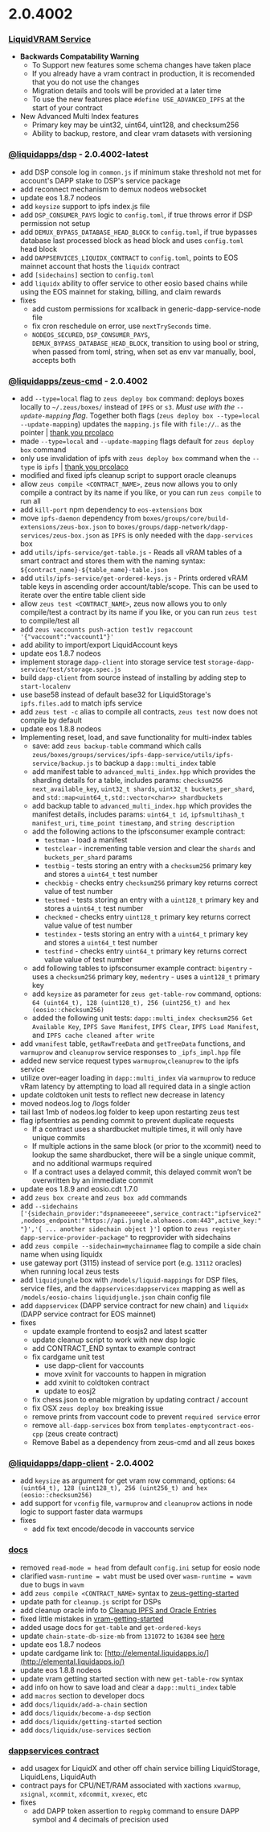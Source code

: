 2.0.4002
========

### [LiquidVRAM Service](https://docs.liquidapps.io/en/v2.0/services/ipfs-service.html)
- **Backwards Compatability Warning** 
    - To Support new features some schema changes have taken place
    - If you already have a vram contract in production, it is recomended that you do not use the changes
    - Migration details and tools will be provided at a later time
    - To use the new features place `#define USE_ADVANCED_IPFS` at the start of your contract
- New Advanced Multi Index features
    - Primary key may be uint32, uint64, uint128, and checksum256
    - Ability to backup, restore, and clear vram datasets with versioning

### [@liquidapps/dsp](https://www.npmjs.com/package/@liquidapps/dsp) - 2.0.4002-latest
- add DSP console log in `common.js` if minimum stake threshold not met for account's DAPP stake to DSP's service package
- add reconnect mechanism to demux nodeos websocket
- update eos 1.8.7 nodeos
- add `keysize` support to ipfs index.js file
- add `DSP_CONSUMER_PAYS` logic to `config.toml`, if true throws error if DSP permission not setup
- add `DEMUX_BYPASS_DATABASE_HEAD_BLOCK` to `config.toml`, if true bypasses database last processed block as head block and uses `config.toml` head block
- add `DAPPSERVICES_LIQUIDX_CONTRACT` to `config.toml`, points to EOS mainnet account that hosts the `liquidx` contract
- add `[sidechains]` section to `config.toml`
- add `liquidx` ability to offer service to other eosio based chains while using the EOS mainnet for staking, billing, and claim rewards
- fixes
    - add custom permissions for xcallback in generic-dapp-service-node file
    - fix cron reschedule on error, use `nextTrySeconds` time.
    - `NODEOS_SECURED`, `DSP_CONSUMER_PAYS`, `DEMUX_BYPASS_DATABASE_HEAD_BLOCK`, transition to using bool or string, when passed from toml, string, when set as env var manually, bool, accepts both

### [@liquidapps/zeus-cmd](https://www.npmjs.com/package/@liquidapps/zeus-cmd) - 2.0.4002
- add `--type=local` flag to `zeus deploy box` command: deploys boxes locally to `~/.zeus/boxes/` instead of `IPFS` or `s3`. *Must use with the `--update-mapping` flag*. Together both flags (`zeus deploy box --type=local --update-mapping`) updates the `mapping.js` file with `file://`.. as the pointer | [thank you prcolaco](https://github.com/liquidapps-io/zeus-sdk/pull/11)
- made `--type=local` and `--update-mapping` flags default for `zeus deploy box` command
- only use invalidation of ipfs with `zeus deploy box` command when the `--type` is `ipfs` | [thank you prcolaco](https://github.com/liquidapps-io/zeus-sdk/pull/11)
- modified and fixed ipfs cleanup script to support oracle cleanups
- allow `zeus compile <CONTRACT_NAME>`, zeus now allows you to only compile a contract by its name if you like, or you can run `zeus compile` to run all
- add `kill-port` npm dependency to `eos-extensions` box
- move `ipfs-daemon` dependency from `boxes/groups/core/build-extensions/zeus-box.json` to `boxes/groups/dapp-network/dapp-services/zeus-box.json` as `IPFS` is only needed with the `dapp-services` box
- add `utils/ipfs-service/get-table.js` - Reads all vRAM tables of a smart contract and stores them with the naming syntax: `${contract_name}-${table_name}-table.json`
- add `utils/ipfs-service/get-ordered-keys.js` - Prints ordered vRAM table keys in ascending order account/table/scope.  This can be used to iterate over the entire table client side
- allow `zeus test <CONTRACT_NAME>`, zeus now allows you to only compile/test a contract by its name if you like, or you can run `zeus test` to compile/test all
- add `zeus vaccounts push-action test1v regaccount '{"vaccount":"vaccount1"}'`
- add ability to import/export LiquidAccount keys
- update eos 1.8.7 nodeos
- implement storage `dapp-client` into storage service test `storage-dapp-service/test/storage.spec.js`
- build `dapp-client` from source instead of installing by adding step to `start-localenv`
- use base58 instead of default base32 for LiquidStorage's `ipfs.files.add` to match ipfs service
- add `zeus test -c` alias to compile all contracts, `zeus test` now does not compile by default
- update eos 1.8.8 nodeos
- Implementing reset, load, and save functionality for multi-index tables
    - save: add `zeus backup-table` command which calls `zeus/boxes/groups/services/ipfs-dapp-service/utils/ipfs-service/backup.js` to backup a `dapp::multi_index` table
    - add manifest table to `advanced_multi_index.hpp` which provides the sharding details for a table, includes params: `checksum256 next_available_key`, `uint32_t shards`, `uint32_t buckets_per_shard`, and `std::map<uint64_t,std::vector<char>> shardbuckets`
    - add backup table to `advanced_multi_index.hpp` which provides the manifest details, includes params: `uint64_t id`, `ipfsmultihash_t manifest_uri`, `time_point timestamp`, and `string description`
    - add the following actions to the ipfsconsumer example contract: 
        - `testman` - load a manifest
        - `testclear` - incrementing table version and clear the `shards` and `buckets_per_shard` params
        - `testbig` - tests storing an entry with a `checksum256` primary key and stores a `uint64_t` test number
        - `checkbig` - checks entry `checksum256` primary key returns correct value of test number
        - `testmed` - tests storing an entry with a `uint128_t` primary key and stores a `uint64_t` test number
        - `checkmed` - checks entry `uint128_t` primary key returns correct value value of test number
        - `testindex` - tests storing an entry with a `uint64_t` primary key and stores a `uint64_t` test number
        - `testfind` - checks entry `uint64_t` primary key returns correct value value of test number
    - add following tables to ipfsconsumer example contract: `bigentry` - uses a `checksum256` primary key, `medentry` - uses a `uint128_t` primary key
    - add `keysize` as parameter for `zeus get-table-row` command, options: `64 (uint64_t), 128 (uint128_t), 256 (uint256_t) and hex (eosio::checksum256)`
    - added the following unit tests: `dapp::multi_index checksum256 Get Available Key`, `IPFS Save Manifest`, `IPFS Clear`, `IPFS Load Manifest`, and `IPFS cache cleaned after write`
- add `vmanifest` table, `getRawTreeData` and `getTreeData` functions, and `warmuprow` and `cleanuprow` service responses to `_ipfs_impl.hpp` file
- added new service request types `warmuprow`,`cleanuprow` to the ipfs service
- utilize over-eager loading in `dapp::multi_index` via `warmuprow` to reduce vRam latency by attempting to load all required data in a single action
- update coldtoken unit tests to reflect new decrease in latency
- moved nodeos.log to /logs folder
- tail last 1mb of nodeos.log folder to keep upon restarting zeus test
- flag ipfsentries as pending commit to prevent duplicate requests
    - If a contract uses a shardbucket multiple times, it will only have unique commits
    - If multiple actions in the same block (or prior to the xcommit) need to lookup the same shardbucket, there will be a single unique commit, and no additional warmups required
    - If a contract uses a delayed commit, this delayed commit won’t be overwritten by an immediate commit
- update eos 1.8.9 and eosio.cdt 1.7.0
- add `zeus box create` and `zeus box add` commands
- add `--sidechains ['{sidechain_provider:"dspnameeeeee",service_contract:"ipfservice2",nodeos_endpoint:"https://api.jungle.alohaeos.com:443",active_key:""}','{ ... another sidechain object }']` option to `zeus register dapp-service-provider-package"` to regprovider with sidechains
- add `zeus compile --sidechain=mychainnamee` flag to compile a side chain name when using liquidx
- use gateway port (3115) instead of service port (e.g. `13112` oracles) when running local zeus tests
- add `liquidjungle` box with `/models/liquid-mappings` for DSP files, service files, and the `dappservices`:`dappservicex` mapping as well as `/models/eosio-chains` `liquidjungle.json` chain config file
- add `dappservicex` (DAPP service contract for new chain) and `liquidx` (DAPP service contract for EOS mainnet)
- fixes
    - update example frontend to eosjs2 and latest scatter
    - update cleanup script to work with new dsp logic
    - add CONTRACT_END syntax to example contract
    - fix cardgame unit test
        - use dapp-client for vaccounts
        - move xvinit for vaccounts to happen in migration
        - add xvinit to coldtoken contract
        - update to eosj2
    - fix chess.json to enable migration by updating contract / account
    - fix OSX `zeus deploy box` breaking issue
    - remove prints from vaccount code to prevent `required service` error
    - remove `all-dapp-services` box from `templates-emptycontract-eos-cpp` (zeus create contract)
    - Remove Babel as a dependency from zeus-cmd and all zeus boxes

### [@liquidapps/dapp-client](https://www.npmjs.com/package/@liquidapps/dapp-client) - 2.0.4002
- add `keysize` as argument for get vram row command, options: `64 (uint64_t), 128 (uint128_t), 256 (uint256_t) and hex (eosio::checksum256)`
- add support for `vconfig` file, `warmuprow` and `cleanuprow` actions in node logic to support faster data warmups
- fixes
    - add fix text encode/decode in vaccounts service

### [docs](https://docs.liquidapps.io/en/stable/)
- removed `read-mode = head` from default `config.ini` setup for eosio node
- clarified `wasm-runtime = wabt` must be used over `wasm-runtime = wavm` due to bugs in `wavm`
- add `zeus compile <CONTRACT_NAME>` syntax to [zeus-getting-started](../developers/zeus-getting-started)
- update path for `cleanup.js` script for DSPs
- add cleanup oracle info to [Cleanup IPFS and Oracle Entries](../dsps/cleanup-ipfs-oracle-entries)
- fixed little mistakes in [vram-getting-started](../developers/vram-getting-started)
- added usage docs for `get-table` and `get-ordered-keys`
- update `chain-state-db-size-mb` from `131072` to `16384` see [here](https://github.com/EOSIO/eos/issues/7664#issuecomment-560266833)
- update eos 1.8.7 nodeos
- update cardgame link to: [http://elemental.liquidapps.io/](http://elemental.liquidapps.io/)
- update eos 1.8.8 nodeos
- update vram getting started section with new `get-table-row` syntax
- add info on how to save load and clear a `dapp::multi_index` table
- add `macros` section to developer docs
- add `docs/liquidx/add-a-chain` section
- add `docs/liquidx/become-a-dsp` section
- add `docs/liquidx/getting-started` section
- add `docs/liquidx/use-services` section

### [dappservices contract](http://bloks.io/account/dappservices)
- add usagex for LiquidX and other off chain service billing LiquidStorage, LiquidLens, LiquidAuth
- contract pays for CPU/NET/RAM associated with xactions `xwarmup`, `xsignal`, `xcommit`, `xdcommit`, `xvexec`, etc
- fixes
    - add DAPP token assertion to `regpkg` command to ensure DAPP symbol and 4 decimals of precision used
